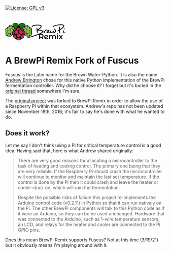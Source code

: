 [![License: GPL v3](https://img.shields.io/badge/License-GPLv3-blue.svg)](https://www.gnu.org/licenses/gpl-3.0)
# <a name="top"></a>![BrewPi Remix Logo](https://raw.githubusercontent.com/brewpi-remix/brewpi-www-rmx/master/images/brewpi_logo.png)

# A BrewPi Remix Fork of Fuscus

Fuscus is the Latin name for the Brown Water-Python.  It is also the name
[Andrew Errington](https://github.com/andrewerrington) chose for this
native Python implementation of the BrewPi fermentation controller.  Why
did he choose it?  I forget but it's buried in the [original thread](https://www.homebrewtalk.com/threads/native-python-brewpi-controller.575724/) somewhere I'm sure.

The [original project](https://github.com/andrewerrington/fuscus) was forked
to BrewPi Remix in order to allow the use of a Raspberry Pi within that
ecosystem.  Andrew's repo has not been updated since November 18th, 2016;
it's fair to say he's done with what he wanted to do.

## Does it work?

Let me say I don't think using a Pi for critical temperature control is
a good idea.  Having said that, here is what Andrew shared originally:

> There are very good reasons for allocating a microcontroller to the
task of heating and cooling control.  The primary one being that they
are very reliable.  If the Raspberry Pi should crash the microcontroller
will continue to monitor and maintain the last set temperature.  If
the control is done by the Pi then it could crash and leave the heater
or cooler stuck on, which will ruin the fermentation.
>
> Despite the possible risks of failure this project re-implements
the Arduino control code (v0.2.11) in Python so that it can run natively on
the Pi.  The other BrewPi components will
talk to this Python code as if it were an Arduino, so they can be be used
unchanged.  Hardware that was connected to the Arduino, such as 1-wire
temperature sensors, an LCD, and relays for the heater and cooler are
connected to the Pi GPIO pins.

Does this mean BrewPi Remix supports Fuscus?  Not at this time (3/19/21)
but it obviously means I'm playing around with it.
